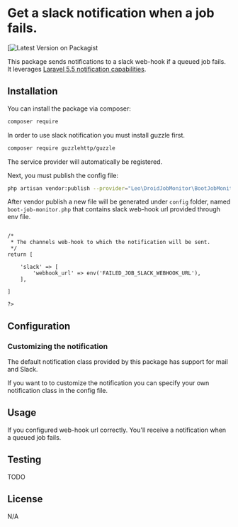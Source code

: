 # Get a slack notification when a job fails.

[![Latest Version on Packagist](URL)


This package sends notifications to a slack web-hook if a queued job fails. It leverages [Laravel 5.5 notification capabilities](https://laravel.com/docs/5.5/notifications).



## Installation

You can install the package via composer:

``` bash
composer require
```
In order to use slack notification you must install guzzle first.

``` bash
composer require guzzlehttp/guzzle
```

The service provider will automatically be registered.

Next, you must publish the config file:

```bash
php artisan vendor:publish --provider="Leo\DroidJobMonitor\BootJobMonitorServiceProvider"
```

After vendor publish a new file will be generated under `config` folder, named `boot-job-monitor.php` that contains slack web-hook url provided through env file.

```<?php

/*
 * The channels web-hook to which the notification will be sent.
 */
return [

    'slack' => [
        'webhook_url' => env('FAILED_JOB_SLACK_WEBHOOK_URL'),
    ],

]

?>

```

## Configuration


### Customizing the notification

The default notification class provided by this package has support for mail and Slack.

If you want to to customize the notification you can specify your own notification class in the config file.


## Usage

If you configured web-hook url correctly. You'll receive a notification when a queued job fails.

## Testing
TODO

## License

N/A
